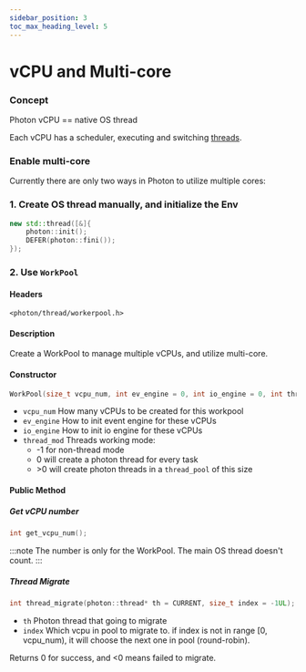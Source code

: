 ```yaml
---
sidebar_position: 3
toc_max_heading_level: 5
---
```


# vCPU and Multi-core

### Concept

Photon vCPU == native OS thread

Each vCPU has a scheduler, executing and switching [threads](thread).

### Enable multi-core

Currently there are only two ways in Photon to utilize multiple cores:

### 1. Create OS thread manually, and initialize the Env

```cpp
new std::thread([&]{
	photon::init();
	DEFER(photon::fini());
});
```


### 2. Use `WorkPool`

#### Headers

`<photon/thread/workerpool.h>`

#### Description

Create a WorkPool to manage multiple vCPUs, and utilize multi-core.

#### Constructor

```cpp
WorkPool(size_t vcpu_num, int ev_engine = 0, int io_engine = 0, int thread_mod = -1);
```

- `vcpu_num` How many vCPUs to be created for this workpool
- `ev_engine` How to init event engine for these vCPUs
- `io_engine` How to init io engine for these vCPUs
- `thread_mod` Threads working mode:
	- -1 for non-thread mode
	- 0 will create a photon thread for every task
	- \>0 will create photon threads in a `thread_pool` of this size

#### Public Method

##### Get vCPU number

```cpp
int get_vcpu_num();
```

:::note
The number is only for the WorkPool. The main OS thread doesn't count.
:::

##### Thread Migrate

```cpp
int thread_migrate(photon::thread* th = CURRENT, size_t index = -1UL);
```

- `th` Photon thread that going to migrate
- `index` Which vcpu in pool to migrate to. if index is not in range [0, vcpu_num), 
  it will choose the next one in pool (round-robin).
     
Returns 0 for success, and <0 means failed to migrate.